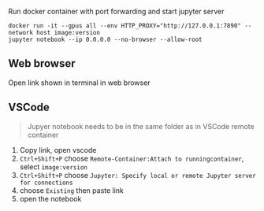 Run docker container with port forwarding and start jupyter server
```
docker run -it --gpus all --env HTTP_PROXY="http://127.0.0.1:7890" --network host image:version
jupyter notebook --ip 0.0.0.0 --no-browser --allow-root
```
## Web browser
Open link shown in terminal in web browser

## VSCode
> Jupyer notebook needs to be in the same folder as in VSCode remote container

1. Copy link, open vscode
2. `Ctrl+Shift+P` choose `Remote-Container:Attach to runningcontainer`, select `image:version`
3. `Ctrl+Shift+P` choose `Jupyter: Specify local or remote Jupyter server for connections`
4. choose `Existing` then paste link
5. open the notebook